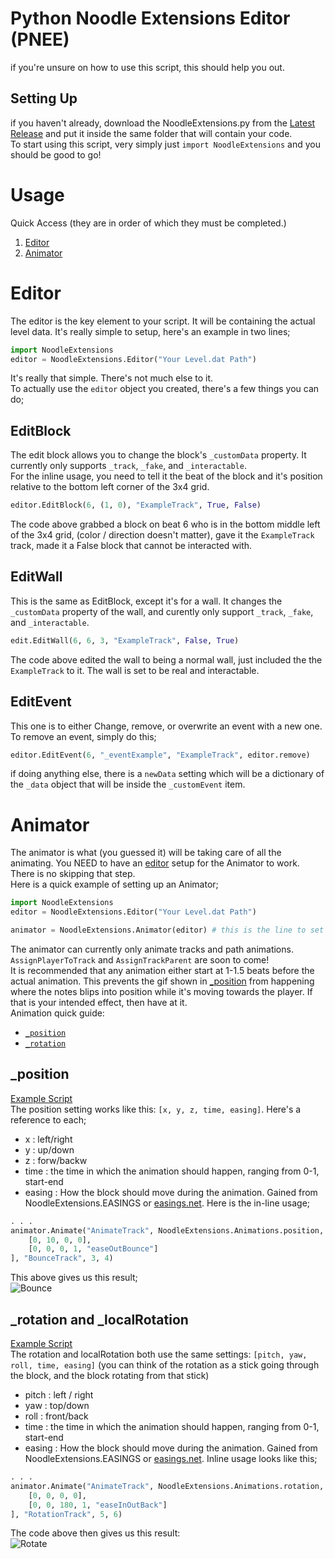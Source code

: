 # Python Noodle Extensions Editor (PNEE)
if you're unsure on how to use this script, this should help you out. 

## Setting Up
if you haven't already, download the NoodleExtensions.py from the [Latest Release](https://github.com/megamaz/NoodleExtensions-python/releases) and put it inside the same folder that will contain your code.\
To start using this script, very simply just `import NoodleExtensions` and you should be good to go!

# Usage
Quick Access (they are in order of which they must be completed.)
1. [Editor](#Editor)
1. [Animator](#Animator)
# Editor 
The editor is the key element to your script. It will be containing the actual level data. It's really simple to setup, here's an example in two lines;
```py
import NoodleExtensions
editor = NoodleExtensions.Editor("Your Level.dat Path")
```
It's really that simple. There's not much else to it.\
To actually use the `editor` object you created, there's a few things you can do;
## EditBlock
The edit block allows you to change the block's `_customData` property. It currently only supports `_track`, `_fake`, and `_interactable`.\
For the inline usage, you need to tell it the beat of the block and it's position relative to the bottom left corner of the 3x4 grid. 
```py
editor.EditBlock(6, (1, 0), "ExampleTrack", True, False)
```
The code above grabbed a block on beat 6 who is in the bottom middle left of the 3x4 grid, (color / direction doesn't matter), gave it the `ExampleTrack` track, made it a False block that cannot be interacted with. 
## EditWall
This is the same as EditBlock, except it's for a wall. It changes the `_customData` property of the wall, and curently only support `_track`, `_fake`, and `_interactable`.
```py
edit.EditWall(6, 6, 3, "ExampleTrack", False, True)
```
The code above edited the wall to being a normal wall, just included the the `ExampleTrack` to it. The wall is set to be real and interactable.
## EditEvent
This one is to either Change, remove, or overwrite an event with a new one.\
To remove an event, simply do this;
```py
editor.EditEvent(6, "_eventExample", "ExampleTrack", editor.remove)
```
if doing anything else, there is a `newData` setting which will be a dictionary of the `_data` object that will be inside the `_customEvent` item.
# Animator
The animator is what (you guessed it) will be taking care of all the animating. You NEED to have an [editor](#Editor) setup for the Animator to work. There is no skipping that step.\
Here is a quick example of setting up an Animator;
```py
import NoodleExtensions
editor = NoodleExtensions.Editor("Your Level.dat Path")

animator = NoodleExtensions.Animator(editor) # this is the line to set up an animator. Really, not that hard!
```
The animator can currently only animate tracks and path animations. `AssignPlayerToTrack` and `AssignTrackParent` are soon to come!\
It is recommended that any animation either start at 1-1.5 beats before the actual animation. This prevents the gif shown in [_position](#_position) from happening where the notes blips into position while it's moving towards the player. If that is your intended effect, then have at it.\
Animation quick guide:
- [`_position`](#_position)
- [`_rotation`](#_rotation-and-_localrotation)
## _position
[Example Script](https://github.com/megamaz/NoodleExtensions-python/tree/master/examples/1_position.py)\
The position setting works like this: `[x, y, z, time, easing]`. Here's a reference to each;
- x : left/right
- y : up/down
- z : forw/backw
- time : the time in which the animation should happen, ranging from 0-1, start-end
- easing : How the block should move during the animation. Gained from NoodleExtensions.EASINGS or [easings.net](https://easings.net).
Here is the in-line usage;
```py
. . .
animator.Animate("AnimateTrack", NoodleExtensions.Animations.position, [
    [0, 10, 0, 0],
    [0, 0, 0, 1, "easeOutBounce"]
], "BounceTrack", 3, 4)
```
This above gives us this result;\
![Bounce](images/bounce.gif)

## _rotation and _localRotation
[Example Script](https://github.com/megamaz/NoodleExtensions-python/tree/master/examples/2_rotation.py)\
The rotation and localRotation both use the same settings: `[pitch, yaw, roll, time, easing]` (you can think of the rotation as a stick going through the block, and the block rotating from that stick)
- pitch : left / right
- yaw : top/down
- roll : front/back
- time : the time in which the animation should happen, ranging from 0-1, start-end
- easing : How the block should move during the animation. Gained from NoodleExtensions.EASINGS or [easings.net](https://easings.net).
Inline usage looks like this;
```py
. . .
animator.Animate("AnimateTrack", NoodleExtensions.Animations.rotation, [
    [0, 0, 0, 0],
    [0, 0, 180, 1, "easeInOutBack"]
], "RotationTrack", 5, 6)
```
The code above then gives us this result:\
![Rotate](images/rotate.gif)
